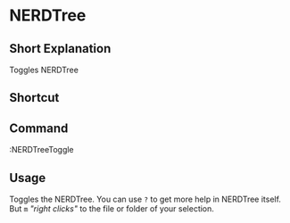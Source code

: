 # NERDTree

## Short Explanation
Toggles NERDTree

## Shortcut
<C-t>

## Command
:NERDTreeToggle

## Usage
Toggles the NERDTree. You can use `?` to get more help in NERDTree itself. But `m` _"right clicks"_ to the file or folder of your selection.
